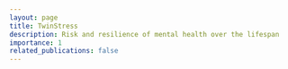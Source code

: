 ```yaml
---
layout: page
title: TwinStress
description: Risk and resilience of mental health over the lifespan 
importance: 1
related_publications: false
---
```




